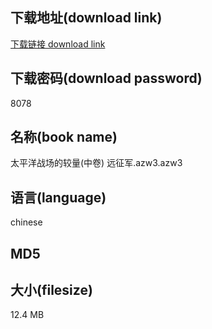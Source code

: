 ## 下载地址(download link)
[下载链接 download link](https://voluble-croquembouche-d321dc.netlify.app/?s=%E5%A4%AA%E5%B9%B3%E6%B4%8B%E6%88%98%E5%9C%BA%E7%9A%84%E8%BE%83%E9%87%8F%28%E4%B8%AD%E5%8D%B7%29+%E8%BF%9C%E5%BE%81%E5%86%9B.azw3)

## 下载密码(download password)
8078

## 名称(book name)
太平洋战场的较量(中卷) 远征军.azw3.azw3

## 语言(language)
chinese

## MD5


## 大小(filesize)
12.4 MB
